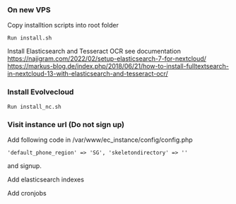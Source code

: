 ### On new VPS
Copy installtion scripts into root folder
```
Run install.sh
```
Install Elasticsearch and Tesseract OCR see documentation <br>
https://najigram.com/2022/02/setup-elasticsearch-7-for-nextcloud/ <br>
https://markus-blog.de/index.php/2018/06/21/how-to-install-fulltextsearch-in-nextcloud-13-with-elasticsearch-and-tesseract-ocr/

### Install Evolvecloud
```
Run install_nc.sh
```
### Visit instance url (Do not sign up)

Add following code in /var/www/ec_instance/config/config.php 
```
'default_phone_region' => 'SG', 'skeletondirectory' => ''
```
and signup.

Add elasticsearch indexes 

Add cronjobs


